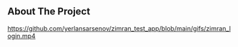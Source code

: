 <!-- ABOUT THE PROJECT -->
## About The Project

https://github.com/yerlansarsenov/zimran_test_app/blob/main/gifs/zimran_login.mp4
